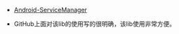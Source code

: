 + [Android-ServiceManager](https://github.com/limpoxe/Android-ServiceManager)

+ GitHub上面对该lib的使用写的很明确，该lib使用非常方便。

